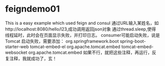 # feigndemo01
This is a easy example which used feign and consul
通过URL输入某姓名，如http://localhost:8080/hello/l23,成功调用返回json对象
通过thread.sleep,使得线程延时，此时会在页面显示失败，并打印日志。
consumer可能启动失败，说是Tomcat 启动失败，需要添加：
<dependency>
    <groupId>org.springframework.boot</groupId>
    <artifactId>spring-boot-starter-web</artifactId>
    <exclusions>
        <exclusion>
            <artifactId>tomcat-embed-el</artifactId>
            <groupId>org.apache.tomcat.embed</groupId>
        </exclusion>
        <exclusion>
            <artifactId>tomcat-embed-websocket</artifactId>
            <groupId>org.apache.tomcat.embed</groupId>
        </exclusion>
    </exclusions>
</dependency>
如果不行，就把这些注释，再运行，反复注释，我就成功了，玄！

